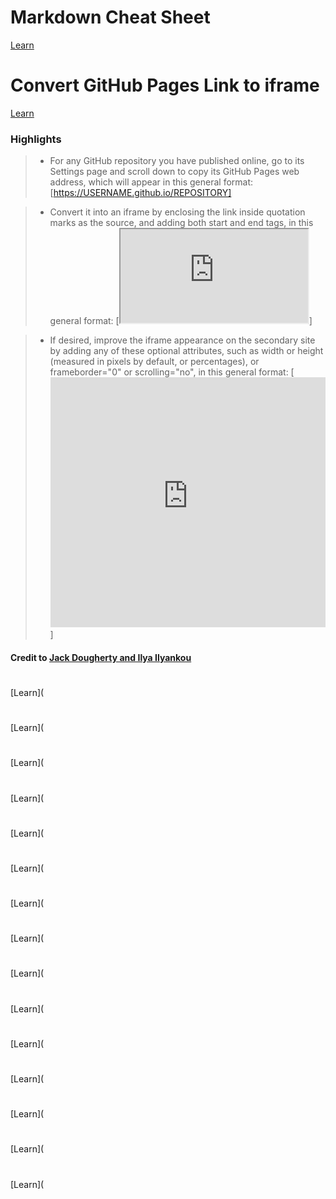 # Markdown Cheat Sheet
[Learn](https://guides.github.com/pdfs/markdown-cheatsheet-online.pdf)

# Convert GitHub Pages Link to iframe
[Learn](https://handsondataviz.org/gh-pages-link-to-iframe.html)
### Highlights
> - For any GitHub repository you have published online, go to its Settings page and scroll down to copy its GitHub Pages web address, which will appear in this general format:
[https://USERNAME.github.io/REPOSITORY]

> - Convert it into an iframe by enclosing the link inside quotation marks as the source, and adding both start and end tags, in this general format:
[<iframe src="https://USERNAME.github.io/RESPOSITORY"></iframe>]

> - If desired, improve the iframe appearance on the secondary site by adding any of these optional attributes, such as width or height (measured in pixels by default, or percentages), or frameborder="0" or scrolling="no", in this general format:
[<iframe src= "https://USERNAME.github.io/RESPOSITORY" width="100%" height="400" frameborder="0" scrolling="no"></iframe>]

#### Credit to [Jack Dougherty and Ilya Ilyankou](https://handsondataviz.org/)
#
[Learn](

#
[Learn](

#
[Learn](

#
[Learn](

#
[Learn](

#
[Learn](

#
[Learn](

#
[Learn](

#
[Learn](

#
[Learn](

#
[Learn](

#
[Learn](

#
[Learn](

#
[Learn](

#
[Learn](
